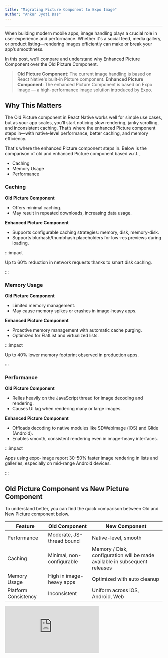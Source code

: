 ```yaml
---
title: "Migrating Picture Component to Expo Image"
author: "Ankur Jyoti Das"
---
```

---

When building modern mobile apps, image handling plays a crucial role in user experience and performance. Whether it's a social feed, media gallery, or product listing—rendering images efficiently can make or break your app’s smoothness.

In this post, we’ll compare and understand why Enhanced Picture Component over the Old Picture Component. 

<!-- truncate -->

> **Old Picture Component**: The current image handling is based on React Native's built-in Picture component.
>**Enhanced Picture Component**: The enhanced Picture Component is based on Expo Image — a high-performance image solution introduced by Expo.

## Why This Matters

The Old Picture component in React Native works well for simple use cases, but as your app scales, you’ll start noticing slow rendering, janky scrolling, and inconsistent caching. That’s where the enhanced Picture component steps in—with native-level performance, better caching, and memory efficiency.

That's where the enhanced Picture component steps in. Below is the comparison of old and enhanced Picture component based w.r.t.,

- Caching
- Memory Usage
- Performance


### Caching

**Old Picture Component**

- Offers minimal caching.
- May result in repeated downloads, increasing data usage.

**Enhanced Picture Component**

- Supports configurable caching strategies: memory, disk, memory-disk.
- Supports blurhash/thumbhash placeholders for low-res previews during loading. 

:::impact

Up to 60% reduction in network requests thanks to smart disk caching.

:::


### Memory Usage

**Old Picture Component**

- Limited memory management.
- May cause memory spikes or crashes in image-heavy apps.

**Enhanced Picture Component**

- Proactive memory management with automatic cache purging.
- Optimized for FlatList and virtualized lists.

:::impact

 Up to 40% lower memory footprint observed in production apps.

:::


### Performance

**Old Picture Component**
- Relies heavily on the JavaScript thread for image decoding and rendering.
- Causes UI lag when rendering many or large images.

**Enhanced Picture Component**

- Offloads decoding to native modules like SDWebImage (iOS) and Glide (Android).
- Enables smooth, consistent rendering even in image-heavy interfaces.

:::impact

Apps using expo-image report 30–50% faster image rendering in lists and galleries, especially on mid-range Android devices.

:::



## Old Picture Component vs New Picture Component

To understand better, you can find the quick comparison between Old and New Picture component below.

| Feature | Old Component | New Component |
| ----- | ---- | --- |
| Performance | Moderate, JS-thread bound | Native-level, smooth |
| Caching | Minimal, non-configurable | Memory / Disk, configuration will be made available in subsequent releases |
| Memory Usage | High in image-heavy apps | Optimized with auto cleanup |
| Platform Consistency | Inconsistent | Uniform across iOS, Android, Web |

<div style={{ position: "relative", paddingBottom: "56.25%" }}>
  <iframe
    style={{
      width: "100%",
      height: "100%",
      position: "absolute",
      left: 0,
      top: 0,
      borderRadius: 10
    }}
    src="https://embed.app.guidde.com/playbooks/6fopi62kubEkcEt5idSJ67"
    title="Migrating to Expo Image"
    frameBorder={0}
    referrerPolicy="unsafe-url"
    allowFullScreen="true"
    allow="clipboard-write"
    sandbox="allow-popups allow-popups-to-escape-sandbox allow-scripts allow-forms allow-same-origin allow-presentation"
  />
</div>

## Summary

If your app involves displaying a lot of images—be it a media feed, marketplace, or messaging app—the Enhanced Image Component is a clear upgrade. It’s not just about faster load times, it’s about a better user experience, lower memory consumption, and reduced data usage.

With the enhanced image component in WaveMaker, you can deliver a snappier, more reliable image experience, especially on lower-end devices or slower networks.